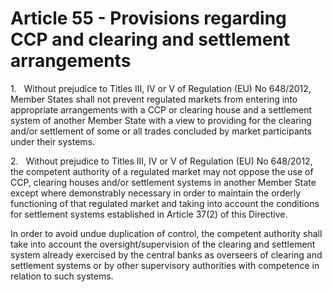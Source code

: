 # Article 55 - Provisions regarding CCP and clearing and settlement arrangements


1.   Without prejudice to Titles III, IV or V of Regulation (EU) No 648/2012, Member States shall not prevent regulated markets from entering into appropriate arrangements with a CCP or clearing house and a settlement system of another Member State with a view to providing for the clearing and/or settlement of some or all trades concluded by market participants under their systems.

2.   Without prejudice to Titles III, IV or V of Regulation (EU) No 648/2012, the competent authority of a regulated market may not oppose the use of CCP, clearing houses and/or settlement systems in another Member State except where demonstrably necessary in order to maintain the orderly functioning of that regulated market and taking into account the conditions for settlement systems established in Article 37(2) of this Directive.

In order to avoid undue duplication of control, the competent authority shall take into account the oversight/supervision of the clearing and settlement system already exercised by the central banks as overseers of clearing and settlement systems or by other supervisory authorities with competence in relation to such systems.
